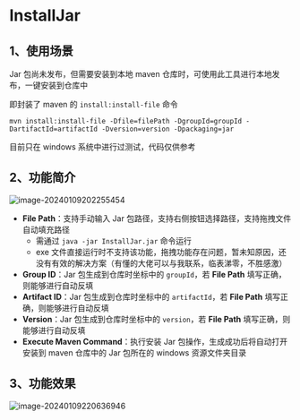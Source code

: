 # InstallJar

## 1、使用场景

Jar 包尚未发布，但需要安装到本地 maven 仓库时，可使用此工具进行本地发布，一键安装到仓库中

即封装了 maven 的 `install:install-file` 命令

```shell
mvn install:install-file -Dfile=filePath -DgroupId=groupId -DartifactId=artifactId -Dversion=version -Dpackaging=jar
```

目前只在 windows 系统中进行过测试，代码仅供参考



## 2、功能简介

![image-20240109202255454](https://s2.loli.net/2024/01/09/8Gd5WcOpFA6sjZ1.png)

- **File Path**：支持手动输入 Jar 包路径，支持右侧按钮选择路径，支持拖拽文件自动填充路径
  - 需通过 `java -jar InstallJar.jar` 命令运行
  - exe 文件直接运行时不支持该功能，拖拽功能存在问题，暂未知原因，还没有有效的解决方案（有懂的大佬可以与我联系，临表涕零，不胜感激）
- **Group ID**：Jar 包生成到仓库时坐标中的 `groupId`，若 **File Path** 填写正确，则能够进行自动反填
- **Artifact ID**：Jar 包生成到仓库时坐标中的 `artifactId`，若 **File Path** 填写正确，则能够进行自动反填
- **Version**：Jar 包生成到仓库时坐标中的 `version`，若 **File Path** 填写正确，则能够进行自动反填
- **Execute Maven Command**：执行安装 Jar 包操作，生成成功后将自动打开安装到 maven 仓库中的 Jar 包所在的 windows 资源文件夹目录



## 3、功能效果

![image-20240109220636946](https://s2.loli.net/2024/01/09/4hmHPU5ZgprdasY.png)

